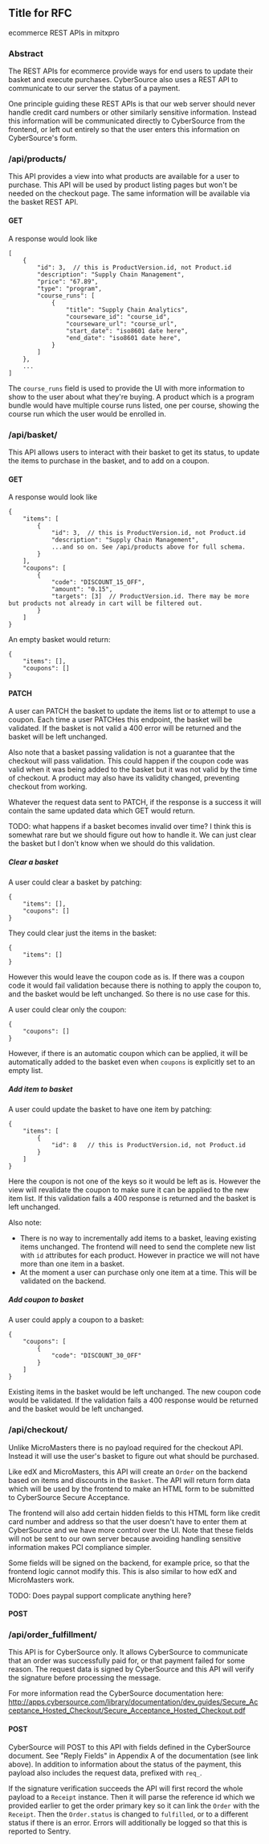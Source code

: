## Title for RFC

ecommerce REST APIs in mitxpro

### Abstract

The REST APIs for ecommerce provide ways for end users to update their basket and execute purchases.
CyberSource also uses a REST API to communicate to our server the status of a payment.

One principle guiding these REST APIs is that our web server should never handle credit card numbers
or other similarly sensitive information. Instead this information will be communicated
directly to CyberSource from the frontend, or left out entirely so that the user enters
this information on CyberSource's form.

### /api/products/

This API provides a view into what products are available for a user to purchase. This API
will be used by product listing pages but won't be needed on the checkout page. The same
information will be available via the basket REST API.

#### GET

A response would look like

    [
        {
            "id": 3,  // this is ProductVersion.id, not Product.id
            "description": "Supply Chain Management",
            "price": "67.89",
            "type": "program",
            "course_runs": [
                {
                    "title": "Supply Chain Analytics",
                    "courseware_id": "course_id",
                    "courseware_url": "course_url",
                    "start_date": "iso8601 date here",
                    "end_date": "iso8601 date here",
                }
            ]
        },
        ...
    ]

The `course_runs` field is used to provide the UI with more information to show
to the user about what they're buying. A product which is a program bundle would
have multiple course runs listed, one per course, showing the course run which
the user would be enrolled in.

### /api/basket/

This API allows users to interact with their basket to get its status, to update the items
to purchase in the basket, and to add on a coupon.

#### GET

A response would look like

    {
        "items": [
            {
                "id": 3,  // this is ProductVersion.id, not Product.id
                "description": "Supply Chain Management",
                ...and so on. See /api/products above for full schema.
            }
        ],
        "coupons": [
            {
                "code": "DISCOUNT_15_OFF",
                "amount": "0.15",
                "targets": [3]  // ProductVersion.id. There may be more but products not already in cart will be filtered out.
            }
        ]
    }

An empty basket would return:

    {
        "items": [],
        "coupons": []
    }

#### PATCH

A user can PATCH the basket to update the items list or to attempt to use a coupon. Each
time a user PATCHes this endpoint, the basket will be validated. If the basket is not valid
a 400 error will be returned and the basket will be left unchanged.

Also note that a basket passing validation is not a guarantee that the checkout will
pass validation. This could happen if the coupon code was valid when it was being
added to the basket but it was not valid by the time of checkout. A product may also
have its validity changed, preventing checkout from working.

Whatever the request data sent to PATCH, if the response is a success it will contain
the same updated data which GET would return.

TODO: what happens if a basket becomes invalid over time? I think this is somewhat rare
but we should figure out how to handle it. We can just clear the basket but I don't know when
we should do this validation.

##### Clear a basket

A user could clear a basket by patching:

    {
        "items": [],
        "coupons": []
    }

They could clear just the items in the basket:

    {
        "items": []
    }

However this would leave the coupon code as is. If there was a coupon code it would
fail validation because there is nothing to apply the coupon to, and the basket would
be left unchanged. So there is no use case for this.

A user could clear only the coupon:

    {
        "coupons": []
    }

However, if there is an automatic coupon which can be applied, it will be automatically
added to the basket even when `coupons` is explicitly set to an empty list.

##### Add item to basket

A user could update the basket to have one item by patching:

    {
        "items": [
            {
                "id": 8   // this is ProductVersion.id, not Product.id
            }
        ]
    }

Here the coupon is not one of the keys so it would be left as is. However the view
will revalidate the coupon to make sure it can be applied to the new item list. If this
validation fails a 400 response is returned and the basket is left unchanged.

Also note:

- There is no way to incrementally add items to a basket, leaving existing
  items unchanged. The frontend will need to send the complete new list with `id` attributes
  for each product. However in practice we will not have more than one item in a basket.
- At the moment a user can purchase only one item at a time. This will be validated
  on the backend.

##### Add coupon to basket

A user could apply a coupon to a basket:

    {
        "coupons": [
            {
                "code": "DISCOUNT_30_OFF"
            }
        ]
    }

Existing items in the basket would be left unchanged. The new coupon code would be validated.
If the validation fails a 400 response would be returned and the basket would be left
unchanged.

### /api/checkout/

Unlike MicroMasters there is no payload required for the checkout API. Instead it will
use the user's basket to figure out what should be purchased.

Like edX and MicroMasters, this API will create an `Order` on the backend based on items
and discounts in the `Basket`. The API will return form data which will be used
by the frontend to make an HTML form to be submitted to CyberSource Secure Acceptance.

The frontend will also add certain hidden fields to this HTML form like credit card number
and address so that the user doesn't have to enter them at CyberSource
and we have more control over the UI. Note that these fields will not be sent to our
own server because avoiding handling sensitive information makes PCI compliance simpler.

Some fields will be signed on the backend, for example price, so that the frontend logic
cannot modify this. This is also similar to how edX and MicroMasters work.

TODO: Does paypal support complicate anything here?

#### POST

### /api/order_fulfillment/

This API is for CyberSource only. It allows CyberSource to communicate that an order was
successfully paid for, or that payment failed for some reason. The request data is
signed by CyberSource and this API will verify the signature before processing the message.

For more information read the CyberSource documentation here: http://apps.cybersource.com/library/documentation/dev_guides/Secure_Acceptance_Hosted_Checkout/Secure_Acceptance_Hosted_Checkout.pdf

#### POST

CyberSource will POST to this API with fields defined in the CyberSource document. See "Reply Fields"
in Appendix A of the documentation (see link above). In addition to information about the
status of the payment, this payload also includes the request data, prefixed with `req_`.

If the signature verification succeeds the API will first record the whole payload to a
`Receipt` instance. Then it will parse the reference id which we provided earlier
to get the order primary key so it can link the `Order` with the `Receipt`. Then
the `Order.status` is changed to `fulfilled`, or to a different status if there is an
error. Errors will additionally be logged so that this is reported to Sentry.
